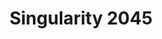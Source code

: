 ---
collection: rolLudoteca
title: 'Singularity 2045'
image: singularity-2045.jpeg
editorial: 'Nosolorol'
editorial_ref: 'RN042'
isbn:
type: 'Setting'
web: https://www.nosolorol.com/es/hitos/622/singularity-2045
format: 'Libro tapa blanda'
system: 'Hitos'
created_at: '2021-01-07T20:07:23+00:00'
---